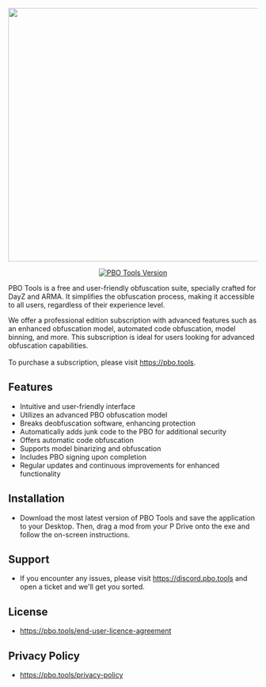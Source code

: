 <p align="center">
    <img src="https://pbo.tools/assets/images/logo.png" width="512">
</p>

<p align="center">
    <a href="https://github.com/PBO-Tools/DayZ-PBO-Obfuscator/releases/latest">
        <img src="https://img.shields.io/badge/Version-1.2.1-blue.svg?style=flat-square" alt="PBO Tools Version">
    </a>
</p>

PBO Tools is a free and user-friendly obfuscation suite, specially crafted for DayZ and ARMA. It simplifies the obfuscation process, making it accessible to all users, regardless of their experience level.

We offer a professional edition subscription with advanced features such as an enhanced obfuscation model, automated code obfuscation, model binning, and more. This subscription is ideal for users looking for advanced obfuscation capabilities. <br><br>To purchase a subscription, please visit https://pbo.tools.

## Features

- Intuitive and user-friendly interface
- Utilizes an advanced PBO obfuscation model
- Breaks deobfuscation software, enhancing protection
- Automatically adds junk code to the PBO for additional security
- Offers automatic code obfuscation
- Supports model binarizing and obfuscation
- Includes PBO signing upon completion
- Regular updates and continuous improvements for enhanced functionality

## Installation

* Download the most latest version of PBO Tools and save the application to your Desktop. Then, drag a mod from your P Drive onto the exe and follow the on-screen instructions.


## Support

* If you encounter any issues, please visit https://discord.pbo.tools and open a ticket and we'll get you sorted.

## License
* https://pbo.tools/end-user-licence-agreement

## Privacy Policy
* https://pbo.tools/privacy-policy
